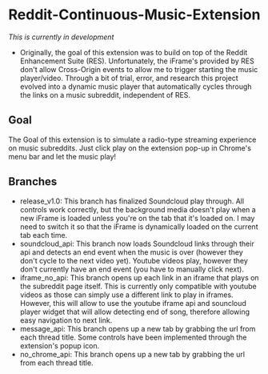 # Reddit-Continuous-Music-Extension
*This is currently in development*
- Originally, the goal of this extension was to build on top of the Reddit Enhancement Suite (RES). Unfortunately, the iFrame's provided by RES don't allow Cross-Origin events to allow me to trigger starting the music player/video. Through a bit of trial, error, and research this project evolved into a dynamic music player that automatically cycles through the links on a music subreddit, independent of RES.

## Goal
The Goal of this extension is to simulate a radio-type streaming experience on music subreddits. Just click play on the extension pop-up in Chrome's menu bar and let the music play!

## Branches
- release_v1.0: This branch has finalized Soundcloud play through. All controls work correctly, but the background media doesn't play when a new iFrame is loaded unless you're on the tab that it's loaded on. I may need to switch it so that the iFrame is dynamically loaded on the current tab each time.
- soundcloud_api: This branch now loads Soundcloud links through their api and detects an end event when the music is over (however they don't cycle to the next video yet). Youtube videos play, however they don't currently have an end event (you have to manually click next).
- iframe_no_api: This branch opens up each link in an iframe that plays on the subreddit page itself. This is currently only compatible with youtube videos as those can simply use a different link to play in iframes. However, this will allow to use the youtube iframe api and souncloud player widget that will allow detecting end of song, therefore allowing easy navigation to next link.
- message_api: This branch opens up a new tab by grabbing the url from each thread title. Some controls have been implemented through the extension's popup icon.  
- no_chrome_api: This branch opens up a new tab by grabbing the url from each thread title.
